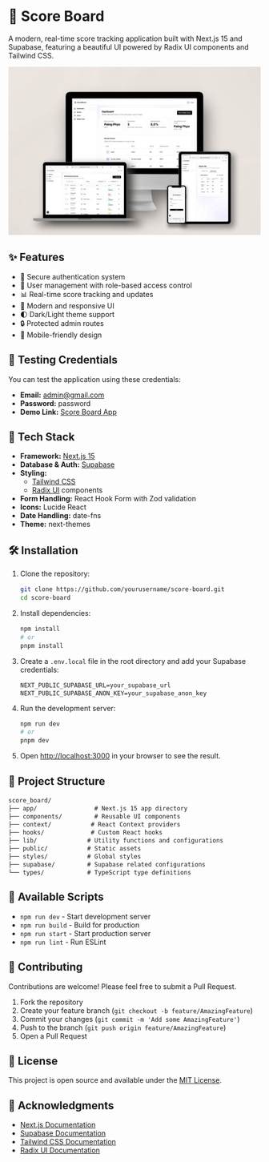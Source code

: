 # 🎯 Score Board

A modern, real-time score tracking application built with Next.js 15 and Supabase, featuring a beautiful UI powered by Radix UI components and Tailwind CSS.

![Score Board Screenshot](/public/scoreboard.jpg)

## ✨ Features

- 🔐 Secure authentication system
- 👥 User management with role-based access control
- 📊 Real-time score tracking and updates
- 🎨 Modern and responsive UI
- 🌓 Dark/Light theme support
- 🔒 Protected admin routes
- 📱 Mobile-friendly design

## 🔑 Testing Credentials

You can test the application using these credentials:
- **Email:** admin@gmail.com
- **Password:** password
- **Demo Link:** [Score Board App](https://score-board-one-alpha.vercel.app/login)

## 🚀 Tech Stack

- **Framework:** [Next.js 15](https://nextjs.org/)
- **Database & Auth:** [Supabase](https://supabase.com/)
- **Styling:** 
  - [Tailwind CSS](https://tailwindcss.com/)
  - [Radix UI](https://www.radix-ui.com/) components
- **Form Handling:** React Hook Form with Zod validation
- **Icons:** Lucide React
- **Date Handling:** date-fns
- **Theme:** next-themes

## 🛠️ Installation

1. Clone the repository:
   ```bash
   git clone https://github.com/yourusername/score-board.git
   cd score-board
   ```

2. Install dependencies:
   ```bash
   npm install
   # or
   pnpm install
   ```

3. Create a `.env.local` file in the root directory and add your Supabase credentials:
   ```env
   NEXT_PUBLIC_SUPABASE_URL=your_supabase_url
   NEXT_PUBLIC_SUPABASE_ANON_KEY=your_supabase_anon_key
   ```

4. Run the development server:
   ```bash
   npm run dev
   # or
   pnpm dev
   ```

5. Open [http://localhost:3000](http://localhost:3000) in your browser to see the result.

## 📁 Project Structure

```
score_board/
├── app/                # Next.js 15 app directory
├── components/         # Reusable UI components
├── context/           # React Context providers
├── hooks/             # Custom React hooks
├── lib/              # Utility functions and configurations
├── public/           # Static assets
├── styles/           # Global styles
├── supabase/         # Supabase related configurations
└── types/            # TypeScript type definitions
```

## 🔧 Available Scripts

- `npm run dev` - Start development server
- `npm run build` - Build for production
- `npm run start` - Start production server
- `npm run lint` - Run ESLint

## 🤝 Contributing

Contributions are welcome! Please feel free to submit a Pull Request.

1. Fork the repository
2. Create your feature branch (`git checkout -b feature/AmazingFeature`)
3. Commit your changes (`git commit -m 'Add some AmazingFeature'`)
4. Push to the branch (`git push origin feature/AmazingFeature`)
5. Open a Pull Request

## 📝 License

This project is open source and available under the [MIT License](LICENSE).

## 🙏 Acknowledgments

- [Next.js Documentation](https://nextjs.org/docs)
- [Supabase Documentation](https://supabase.com/docs)
- [Tailwind CSS Documentation](https://tailwindcss.com/docs)
- [Radix UI Documentation](https://www.radix-ui.com/docs/primitives/overview/introduction)
